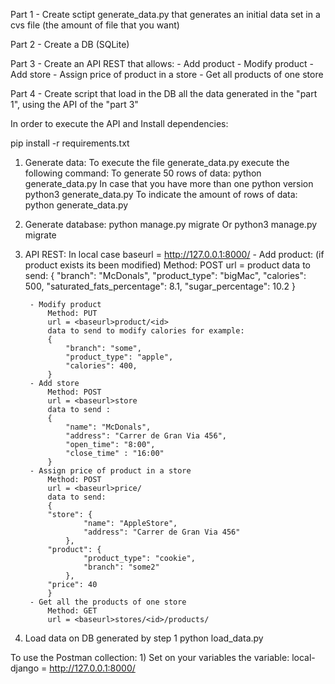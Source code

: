 Part 1
    - Create sctipt generate_data.py that generates an initial data set in a cvs file (the amount of file that you want)


Part 2
    - Create a DB (SQLite)  

Part 3
    - Create an API REST that allows:
        - Add product
        - Modify product
        - Add store
        - Assign price of product in a store
        - Get all products of one store


Part 4
    - Create script that load in the DB all the data generated in the "part 1", using the API of the "part 3"




In order to execute the API and 
Install dependencies:

pip install -r requirements.txt

1) Generate data:
    To execute the file generate_data.py execute the following command:
        To generate 50 rows of data:
            python generate_data.py <amount of csv files that I want to generate>
            In case that you have more than one python version
            python3 generate_data.py <amount of csv files that I want to generate> 
        To indicate the amount of rows of data:
            python generate_data.py <amount of csv files that I want to generate> <amount of data to generate>


2) Generate database:
    python manage.py migrate
    Or python3 manage.py migrate


3) API REST:
    In local case baseurl =  http://127.0.0.1:8000/
        - Add product: (if product exists its been modified)
            Method: POST
            url = <baseurl>product
            data to send:
            {
                "branch": "McDonals",
                "product_type": "bigMac",
                "calories": 500,
                "saturated_fats_percentage": 8.1,
                "sugar_percentage": 10.2
            }

        - Modify product
            Method: PUT
            url = <baseurl>product/<id>
            data to send to modify calories for example:
            {
                "branch": "some",
                "product_type": "apple",
                "calories": 400,
            }
        - Add store
            Method: POST
            url = <baseurl>store
            data to send :
            {
                "name": "McDonals",
                "address": "Carrer de Gran Via 456",
                "open_time": "8:00",
                "close_time" : "16:00"
            }
        - Assign price of product in a store
            Method: POST
            url = <baseurl>price/
            data to send:
            {
            "store": {
                    "name": "AppleStore",
                    "address": "Carrer de Gran Via 456"
                },
            "product": {
                    "product_type": "cookie",
                    "branch": "some2"
                },
            "price": 40
            }
        - Get all the products of one store
            Method: GET
            url = <baseurl>stores/<id>/products/

4) Load data on DB generated by step 1
    python load_data.py 

To use the Postman collection:
    1) Set on your variables the variable:
        local-django = http://127.0.0.1:8000/
